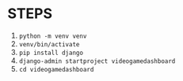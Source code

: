 # STEPS
1. ```python -m venv venv```
2. ```venv/bin/activate```
3. ```pip install django```
4. ```django-admin startproject videogamedashboard```
5. ```cd videogamedashboard```